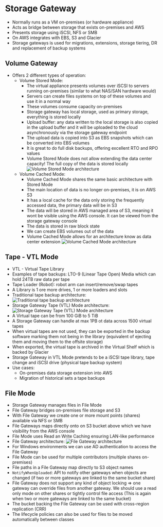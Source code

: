 # Storage Gateway

- Normally runs as a VM on-premises (or hardware appliance)
- Acts as bridge between storage that exists on-premises and AWS
- Presents storage using iSCSI, NFS or SMB
- On AWS integrates with EBS, S3 and Glacier
- Storage gateways is used for migrations, extensions, storage tiering, DR and replacement of backup systems

## Volume Gateway

- Offers 2 different types of operation:
    - Volume Stored Mode:
        - The virtual appliance presents volumes over iSCSI to servers running on-premises (similar to what NAS/SAN hardware would)
        - Servers can create files systems on top of these volumes and use it in a normal way
        - These volumes consume capacity on-premises
        - Storage gateway has local storage, used as primary storage, everything is stored locally
        - Upload buffer: any data written to the local storage is also copied in the upload buffer and it will be uploaded to the cloud asynchronously via the storage gateway endpoint
        - The upload data is copied into S3 as EBS snapshots which can be converted into EBS volumes
        - It is great to do full disk backups, offering excellent RTO and RPO values
        - Volume Stored Mode does not allow extending the data center capacity! The full copy of the data is stored locally
        ![Volume Stored Mode architecture](images/StorageGatewayVolumeStored.png)
    - Volume Cached Mode:
        - Volume Cached Mode shares the same basic architecture with Stored Mode
        - The main location of data is no longer on-premises, it is on AWS S3
        - It has a local cache for the data only storing the frequently accessed data, the primary data will be in S3
        - The data will be stored in AWS managed area of S3, meaning it wont be visible using the AWS console. It can be viewed from the storage gateway console
        - The data is stored in raw block state
        - We can create EBS volumes out of the data
        - Volume Cached Mode allows for an architecture know as data center extension
        ![Volume Cached Mode architecture](images/StorageGatewayVolumeCached.png)

## Tape - VTL Mode

- VTL - Virtual Tape Library
- Examples of tape backups: LTO-9 (Linear Tape Open) Media which can hold 24TB raw data per tape
- Tape Loader (Robot): robot arm can insert/remove/swap tapes
- A Library is 1 ore more drives, 1 or more loaders and slots
- Traditional tape backup architecture:
    ![Traditional tape backup architecture](images/TraditionalTapeBackup.png)
- Storage Gateway Tape (VTL) Mode architecture:
    ![Storage Gateway Tape (VTL) Mode architecture](images/StorageGatewayVTL.png)
- A Virtual tape can be from 100 GiB to 5 TiB
- A Storage Gateway can handle at max 1PB ot data across 1500 virtual tapes
- When virtual tapes are not used, they can be exported in the backup software marking them not being in the library (equivalent of ejecting them and moving them to the offsite storage)
- When exported, the virtual tape is archived in the Virtual Shelf which is backed by Glacier
- Storage Gateway in VTL Mode pretends to be a iSCSI tape library, tape change and iSCSI drive (physical tape backup system)
- Use cases: 
    - On-premises data storage extension into AWS
    - Migration of historical sets a tape backups

## File Mode

- Storage Gateway manages files in File Mode
- File Gateway bridges on-premises file storage and S3
- With File Gateway we create one or more mount points (shares) available via NFS or SMB
- File Gateways maps directly onto on S3 bucket above which we have visibility from the AWS console
- File Mode uses Read an Write Caching ensuring LAN-like performance
- File Gateway architecture:
    ![File Gateway architecture](images/StorageGatewayFile.png)
- For Windows environments we can use AD authentication to access the File Gateway
- File Mode can be used for multiple contributors (multiple shares on-premises)
- File paths in a File Gateway map directly to S3 object names
- `NotifyWhenUploaded`: API to notify other gateways when objects are changed (if two or more gateways are linked to the same bucket share)
- File Gateway does not support any kind of object locking => one gateway can override files from another gateway. We should use a read only mode on other shares or tightly control file access (This is again when two or more gateways are linked to the same bucket)
- The bucket backing the File Gateway can be used with cross-region replication (CRR)
- The lifecycle policies can also be used for files to be moved automatically between classes